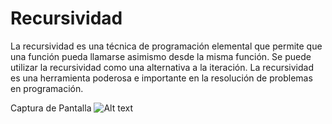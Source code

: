 Recursividad
============
La recursividad es una técnica de programación elemental que permite que una función pueda llamarse asimismo desde la misma función. 
Se puede utilizar la recursividad como una alternativa a la iteración. 
La recursividad es una herramienta poderosa e importante en la resolución de problemas en programación.

Captura de Pantalla
![Alt text]( http://i.imgur.com/Jn1XjU6.png "Recursivdad")
